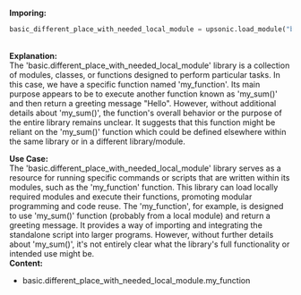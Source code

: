 <b class="custom_code_highlight_green">Imporing:</b><br>
```python
basic_different_place_with_needed_local_module = upsonic.load_module("basic.different_place_with_needed_local_module")
```
<br><b class="custom_code_highlight_green">Explanation:</b><br>The 'basic.different_place_with_needed_local_module' library is a collection of modules, classes, or functions designed to perform particular tasks. In this case, we have a specific function named 'my_function'. Its main purpose appears to be to execute another function known as 'my_sum()' and then return a greeting message "Hello". However, without additional details about 'my_sum()', the function's overall behavior or the purpose of the entire library remains unclear. It suggests that this function might be reliant on the 'my_sum()' function which could be defined elsewhere within the same library or in a different library/module.

<b class="custom_code_highlight_green">Use Case:</b><br>The 'basic.different_place_with_needed_local_module' library serves as a resource for running specific commands or scripts that are written within its modules, such as the 'my_function' function. This library can load locally required modules and execute their functions, promoting modular programming and code reuse. The 'my_function', for example, is designed to use 'my_sum()' function (probably from a local module) and return a greeting message. It provides a way of importing and integrating the standalone script into larger programs. However, without further details about 'my_sum()', it's not entirely clear what the library's full functionality or intended use might be.
<br><b class="custom_code_highlight_green">Content:</b><br>
  - basic.different_place_with_needed_local_module.my_function
